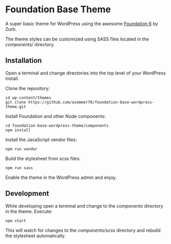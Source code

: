 # Foundation Base Theme

A super basic theme for WordPress using the awesome [Foundation 6](https://foundation.zurb.com) by Zurb.

The theme styles can be customized using SASS files located in the *components/* directory.

## Installation

Open a terminal and change directories into the top level of your WordPress install.

Clone the repository:

```
cd wp-content/themes
git clone https://github.com/asommer70/foundation-base-wordpress-theme.git
```

Install Foundation and other Node components:

```
cd foundation-base-wordpress-theme/components
npm install
```

Install the JavaScript vendor files:

```
npm run vendor
```

Build the stylesheet from scss files:

```
npm run sass
```

Enable the theme in the WordPress admin and enjoy.

## Development

While developing open a terminal and change to the *components* directory in the theme.  Execute:

```
npm start
```

This will watch for changes to the *components/scss* directory and rebuild the stylesheet automatically.


